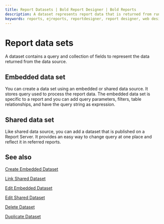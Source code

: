 ```yaml
---
title: Report Datasets | Bold Report Designer | Bold Reports
description: A dataset represents report data that is returned from running a query on an external data source. Bold Report Designer allows to add datasets without single line of code.
keywords: reports, ejreports, reportdesigner, report designer, web designer, bold-reports reportdesigner, Overview, web designer
---
```


# Report data sets

 A dataset contains a query and collection of fields to represent the data returned from the data source.

## Embedded data set

You can create a data set using an embedded or shared data source. It stores query used to process the report data. The embedded data set is specific to a report and you can add query parameters, filters, table relationships, and have the query string as expression.

## Shared data set

Like shared data source, you can add a dataset that is published on a Report Server. It provides an easy way to change query at one place and reflect it in referred reports.

## See also

[Create Embedded Dataset](/report-designer/manage-data/dataset/create-an-embedded-dataset/)

[Link Shared Dataset](/report-designer/manage-data/dataset/link-a-shared-dataset/)

[Edit Embedded Dataset](/report-designer/manage-data/dataset/modify-an-embedded-dataset/)

[Edit Shared Dataset](/report-designer/manage-data/dataset/modify-shared-dataset/)

[Delete Dataset](/report-designer/manage-data/dataset/delete-a-dataset/)

[Duplicate Dataset](/report-designer/manage-data/dataset/duplicate-a-dataset/)